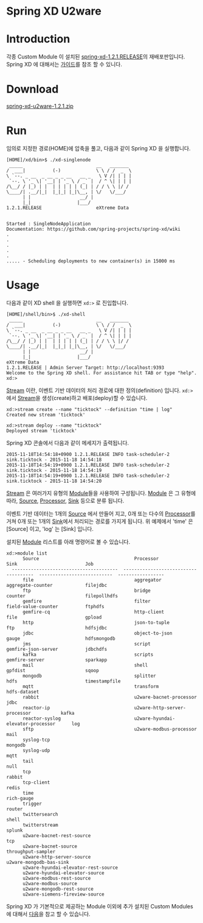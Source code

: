 Spring XD U2ware
=================================================
# Introduction

각종 Custom Module 이 설치된 [spring-xd-1.2.1.RELEASE](https://repo.spring.io/libs-release/org/springframework/xd/spring-xd/1.2.1.RELEASE/spring-xd-1.2.1.RELEASE-dist.zip)의 재배포판입니다.
Spring XD 에 대해서는 [가이드](http://docs.spring.io/spring-xd/docs/1.2.1.RELEASE/reference/html/#_install_spring_xd)를 참조 할 수 있니다.
 

# Download 

[spring-xd-u2ware-1.2.1.zip]()

# Run

임의로 지정한 경로(HOME)에 압축을 풀고, 다음과 같이 Spring XD 을 실행합니다.  
```
[HOME]/xd/bin>$ ./xd-singlenode
 _____                           __   _______
/  ___|          (-)             \ \ / /  _  \
\ `--. _ __  _ __ _ _ __   __ _   \ V /| | | |
 `--. \ '_ \| '__| | '_ \ / _` |  / ^ \| | | |
/\__/ / |_) | |  | | | | | (_| | / / \ \ |/ /
\____/| .__/|_|  |_|_| |_|\__, | \/   \/___/
      | |                  __/ |
      |_|                 |___/
1.2.1.RELEASE                    eXtreme Data


Started : SingleNodeApplication
Documentation: https://github.com/spring-projects/spring-xd/wiki
.
.
.
.
.
..... - Scheduling deployments to new container(s) in 15000 ms 
```


# Usage


다음과 같이 XD shell 을 실행하면 ```xd:>``` 로 진입합니다.
```
[HOME]/shell/bin>$ ./xd-shell
 _____                           __   _______
/  ___|          (-)             \ \ / /  _  \
\ `--. _ __  _ __ _ _ __   __ _   \ V /| | | |
 `--. \ '_ \| '__| | '_ \ / _` |  / ^ \| | | |
/\__/ / |_) | |  | | | | | (_| | / / \ \ |/ /
\____/| .__/|_|  |_|_| |_|\__, | \/   \/___/
      | |                  __/ |
      |_|                 |___/
eXtreme Data
1.2.1.RELEASE | Admin Server Target: http://localhost:9393
Welcome to the Spring XD shell. For assistance hit TAB or type "help".
xd:>
```

[Stream](http://docs.spring.io/spring-xd/docs/1.2.1.RELEASE/reference/html/#streams) 이란, 이벤트 기반 데이터의 처리 경로에 대한 정의(definition) 입니다.
```xd:>``` 에서 [Stream](http://docs.spring.io/spring-xd/docs/1.2.1.RELEASE/reference/html/#streams)을 생성(create)하고 배포(deploy)할 수 있습니다.

```
xd:>stream create --name "ticktock" --definition "time | log" 
Created new stream 'ticktock'

xd:>stream deploy --name "ticktock"
Deployed stream 'ticktock'
```

Spring XD 콘솔에서 다음과 같이 메세지가 출력됩니다.
```
2015-11-18T14:54:18+0900 1.2.1.RELEASE INFO task-scheduler-2 sink.ticktock - 2015-11-18 14:54:18
2015-11-18T14:54:19+0900 1.2.1.RELEASE INFO task-scheduler-2 sink.ticktock - 2015-11-18 14:54:19
2015-11-18T14:54:19+0900 1.2.1.RELEASE INFO task-scheduler-2 sink.ticktock - 2015-11-18 14:54:20
```

[Stream](http://docs.spring.io/spring-xd/docs/1.2.1.RELEASE/reference/html/#streams) 은 
여러가지 유형의 [Module](http://docs.spring.io/spring-xd/docs/1.2.1.RELEASE/reference/html/#modules)들을 사용하여 구성됩니다.
[Module](http://docs.spring.io/spring-xd/docs/1.2.1.RELEASE/reference/html/#modules) 은 그 유형에 따라, 
[Source](http://docs.spring.io/spring-xd/docs/1.2.1.RELEASE/reference/html/#sources), 
[Processor](http://docs.spring.io/spring-xd/docs/1.2.1.RELEASE/reference/html/#processors), 
[Sink](http://docs.spring.io/spring-xd/docs/1.2.1.RELEASE/reference/html/#sinks) 등으로 분류 됩니다.

이벤트 기반 데이터는 1개의 [Source](http://docs.spring.io/spring-xd/docs/1.2.1.RELEASE/reference/html/#sources) 에서 만들어 지고,  0개 또는 다수의 [Processor](http://docs.spring.io/spring-xd/docs/1.2.1.RELEASE/reference/html/#processors)를 거쳐 0개 또는 1개의 [Sink](http://docs.spring.io/spring-xd/docs/1.2.1.RELEASE/reference/html/#sinks)에서 처리되는 경로를 가지게 됩니다. 위 예제에서 'time' 은 [Source] 이고, 'log' 는 [Sink] 입니다.
 

설치된 [Module](http://docs.spring.io/spring-xd/docs/1.2.1.RELEASE/reference/html/#modules) 리스트를 아래 명령어로 볼 수 있습니다.
```
xd:>module list
      Source                                   Processor                              Sink                         Job
  ---------------------------------------  -------------------------------------  ---------------------------  -----------------
      file                                     aggregator                             aggregate-counter            filejdbc
      ftp                                      bridge                                 counter                      filepollhdfs
      gemfire                                  filter                                 field-value-counter          ftphdfs
      gemfire-cq                               http-client                            file                         gpload
      http                                     json-to-tuple                          ftp                          hdfsjdbc
      jdbc                                     object-to-json                         gauge                        hdfsmongodb
      jms                                      script                                 gemfire-json-server          jdbchdfs
      kafka                                    scripts                                gemfire-server               sparkapp
      mail                                     shell                                  gpfdist                      sqoop
      mongodb                                  splitter                               hdfs                         timestampfile
      mqtt                                     transform                              hdfs-dataset
      rabbit                                   u2ware-bacnet-processor                jdbc
      reactor-ip                               u2ware-http-server-processor           kafka
      reactor-syslog                           u2ware-hyundai-elevator-processor      log
      sftp                                     u2ware-modbus-processor                mail
      syslog-tcp                                                                      mongodb
      syslog-udp                                                                      mqtt
      tail                                                                            null
      tcp                                                                             rabbit
      tcp-client                                                                      redis
      time                                                                            rich-gauge
      trigger                                                                         router
      twittersearch                                                                   shell
      twitterstream                                                                   splunk
      u2ware-bacnet-rest-source                                                       tcp
      u2ware-bacnet-source                                                            throughput-sampler
      u2ware-http-server-source                                                       u2ware-mongodb-bas-sink
      u2ware-hyundai-elevator-rest-source
      u2ware-hyundai-elevator-source
      u2ware-modbus-rest-source
      u2ware-modbus-source
      u2ware-mongodb-rest-source
      u2ware-siemens-fireview-source
``` 
Spring XD 가 기본적으로 제공하는 Module 이외에 추가 설치된 Custom Modules 에 대해서 [다음](extensions/)을 참고 할 수 있습니다.